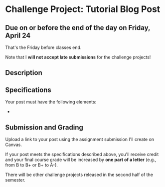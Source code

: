 # Challenge Project: Tutorial Blog Post

## Due on or before the end of the day on Friday, April 24

That's the Friday before classes end.

Note that I **will not accept late submissions** for the challenge projects!


## Description

## Specifications

Your post must have the following elements:

- 

## Submission and Grading

Upload a link to your post using the assignment submission I'll create on Canvas.

If your post meets the specifications described above, you'll receive credit and your final course grade will be increased by **one part
of a letter** (e.g., from B to B+ or B+ to A-).

There will be other challenge projects released in the second half of the semester.
